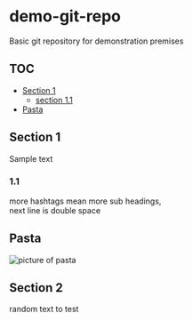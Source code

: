 # demo-git-repo
Basic git repository for demonstration premises

## TOC
* [Section 1](#section-1)
	* [section 1.1](#1.1)
* [Pasta](#Pasta)
## Section 1
Sample text
### 1.1
more hashtags mean more sub headings,  
next line is double space

## Pasta
![picture of pasta](https://tse3.mm.bing.net/th?id=OIP.goegMDVwEd-bANzfo611GQHaJC&pid=Api&P=0&w=129&h=158)

## Section 2
random text to test
